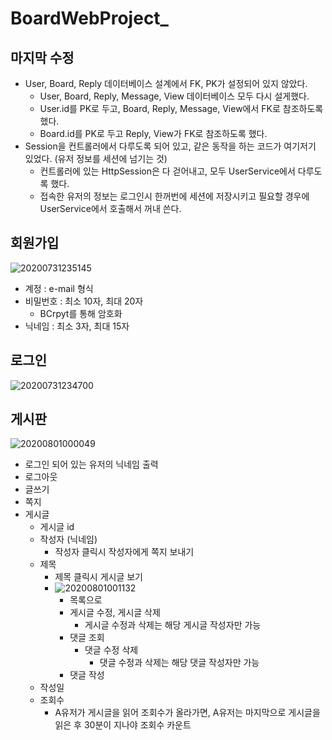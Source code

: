 # BoardWebProject_
## 마지막 수정
* User, Board, Reply 데이터베이스 설계에서 FK, PK가 설정되어 있지 않았다.
  * User, Board, Reply, Message, View 데이터베이스 모두 다시 설게했다.
  * User.id를 PK로 두고, Board, Reply, Message, View에서 FK로 참조하도록 했다.
  * Board.id를 PK로 두고 Reply, View가 FK로 참조하도록 했다.
* Session을 컨트롤러에서 다루도록 되어 있고, 같은 동작을 하는 코드가 여기저기 있었다. (유저 정보를 세션에 넘기는 것)
  * 컨트롤러에 있는 HttpSession은 다 걷어내고, 모두 UserService에서 다루도록 했다.
  * 접속한 유저의 정보는 로그인시 한꺼번에 세션에 저장시키고 필요할 경우에 UserService에서 호출해서 꺼내 쓴다.
  
## 회원가입
![20200731235145](https://user-images.githubusercontent.com/52740533/89047064-d1608c80-d388-11ea-9e2e-60ab53fcbc99.png)
* 계정 : e-mail 형식
* 비밀번호 : 최소 10자, 최대 20자
  * BCrpyt를 통해 암호화
* 닉네임 : 최소 3자, 최대 15자

## 로그인
![20200731234700](https://user-images.githubusercontent.com/52740533/89046727-58f9cb80-d388-11ea-97cf-76770b545ba6.png)

## 게시판
![20200801000049](https://user-images.githubusercontent.com/52740533/89048035-37014880-d38a-11ea-8119-604b1aa743d7.png)
* 로그인 되어 있는 유저의 닉네임 출력
* 로그아웃
* 글쓰기
* 쪽지
* 게시글
  * 게시글 id
  * 작성자 (닉네임)
    * 작성자 클릭시 작성자에게 쪽지 보내기
  * 제목
    * 제목 클릭시 게시글 보기
    * ![20200801001132](https://user-images.githubusercontent.com/52740533/89049039-97dd5080-d38b-11ea-8df0-dff3ac48d224.png)
      * 목록으로
      * 게시글 수정, 게시글 삭제
        * 게시글 수정과 삭제는 해당 게시글 작성자만 가능
      * 댓글 조회
        * 댓글 수정 삭제
          * 댓글 수정과 삭제는 해당 댓글 작성자만 가능
      * 댓글 작성
  * 작성일
  * 조회수
    * A유저가 게시글을 읽어 조회수가 올라가면, A유저는 마지막으로 게시글을 읽은 후 30분이 지나야 조회수 카운트
    
